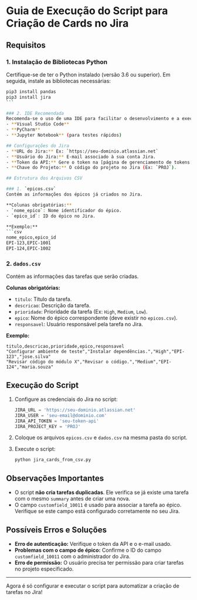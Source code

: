 # Guia de Execução do Script para Criação de Cards no Jira

## Requisitos

### 1. Instalação de Bibliotecas Python
Certifique-se de ter o Python instalado (versão 3.6 ou superior). Em seguida, instale as bibliotecas necessárias:

```bash
pip3 install pandas 
pip3 install jira
```   

### 2. IDE Recomendada
Recomenda-se o uso de uma IDE para facilitar o desenvolvimento e a execução do script. Algumas opções populares:
- **Visual Studio Code**
- **PyCharm**
- **Jupyter Notebook** (para testes rápidos)

## Configurações do Jira
- **URL do Jira:** Ex: `https://seu-dominio.atlassian.net`
- **Usuário do Jira:** E-mail associado à sua conta Jira.
- **Token da API:** Gere o token na [página de gerenciamento de tokens do Atlassian](https://id.atlassian.com/manage/api-tokens).
- **Chave do Projeto:** O código do projeto no Jira (Ex: `PROJ`).

## Estrutura dos Arquivos CSV

### 1. `epicos.csv`
Contém as informações dos épicos já criados no Jira.

**Colunas obrigatórias:**
- `nome_epico`: Nome identificador do épico.
- `epico_id`: ID do épico no Jira.

**Exemplo:**
```csv
nome_epico,epico_id
EPI-123,EPIC-1001
EPI-124,EPIC-1002
```

### 2. `dados.csv`
Contém as informações das tarefas que serão criadas.

**Colunas obrigatórias:**
- `titulo`: Título da tarefa.
- `descricao`: Descrição da tarefa.
- `prioridade`: Prioridade da tarefa (Ex: `High`, `Medium`, `Low`).
- `epico`: Nome do épico correspondente (deve existir no `epicos.csv`).
- `responsavel`: Usuário responsável pela tarefa no Jira.

**Exemplo:**
```csv
titulo,descricao,prioridade,epico,responsavel
"Configurar ambiente de teste","Instalar dependências.","High","EPI-123","jose.silva"
"Revisar código do módulo X","Revisar o código.","Medium","EPI-124","maria.souza"
```

## Execução do Script

1. Configure as credenciais do Jira no script:
   ```python
   JIRA_URL = 'https://seu-dominio.atlassian.net'
   JIRA_USER = 'seu-email@dominio.com'
   JIRA_API_TOKEN = 'seu-token-api'
   JIRA_PROJECT_KEY = 'PROJ'
   ```

2. Coloque os arquivos `epicos.csv` e `dados.csv` na mesma pasta do script.

3. Execute o script:
   ```bash
   python jira_cards_from_csv.py
   ```

## Observações Importantes
- O script **não cria tarefas duplicadas**. Ele verifica se já existe uma tarefa com o mesmo `summary` antes de criar uma nova.
- O campo `customfield_10011` é usado para associar a tarefa ao épico. Verifique se este campo está configurado corretamente no seu Jira.

## Possíveis Erros e Soluções
- **Erro de autenticação:** Verifique o token da API e o e-mail usado.
- **Problemas com o campo de épico:** Confirme o ID do campo `customfield_10011` com o administrador do Jira.
- **Erro de permissão:** O usuário precisa ter permissão para criar tarefas no projeto especificado.

---

Agora é só configurar e executar o script para automatizar a criação de tarefas no Jira!

